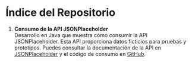 # Índice del Repositorio

1. **Consumo de la API JSONPlaceholder**  
   Desarrollo en Java que muestra cómo consumir la API JSONPlaceholder. Esta API proporciona datos ficticios para pruebas y prototipos. Puedes consultar la documentación de la API en [JSONPlaceholder](https://jsonplaceholder.typicode.com) y el código de consumo en [GitHub](https://github.com/alvarowau/consumidores-api/tree/main/java/jsonplaceholder).
